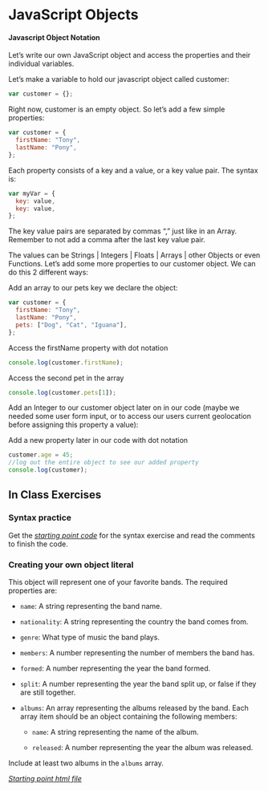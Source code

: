 # JavaScript Objects

#### Javascript Object Notation

Let’s write our own JavaScript object and access the properties and their individual variables.

Let’s make a variable to hold our javascript object called customer:

```js
var customer = {};
```

Right now, customer is an empty object. So let’s add a few simple properties:

```js
var customer = {
  firstName: "Tony",
  lastName: "Pony",
};
```

Each property consists of a key and a value, or a key value pair. The syntax is:

```js
var myVar = {
  key: value,
  key: value,
};
```

The key value pairs are separated by commas “,” just like in an Array. Remember to not add a comma after the last key value pair.

The values can be Strings | Integers | Floats | Arrays | other Objects or even Functions. Let’s add some more properties to our customer object. We can do this 2 different ways:

Add an array to our pets key we declare the object:

```js
var customer = {
  firstName: "Tony",
  lastName: "Pony",
  pets: ["Dog", "Cat", "Iguana"],
};
```

Access the firstName property with dot notation

```js
console.log(customer.firstName);
```

Access the second pet in the array

```js
console.log(customer.pets[1]);
```

Add an Integer to our customer object later on in our code (maybe we needed some user form input, or to access our users current geolocation before assigning this property a value):

Add a new property later in our code with dot notation

```js
customer.age = 45;
//log out the entire object to see our added property
console.log(customer);
```

## In Class Exercises

### Syntax practice

Get the [_starting point code_](./In_Class_Exercise/objectSyntax.html) for the syntax exercise and read the comments to finish the code.

### Creating your own object literal

This object will represent one of your favorite bands. The required properties are:

- `name`: A string representing the band name.

- `nationality`: A string representing the country the band comes from.

- `genre`: What type of music the band plays.

- `members`: A number representing the number of members the band has.

- `formed`: A number representing the year the band formed.

- `split`: A number representing the year the band split up, or false if they are still together.

- `albums`: An array representing the albums released by the band. Each array item should be an object containing the following members:

  - `name`: A string representing the name of the album.

  - `released`: A number representing the year the album was released.

Include at least two albums in the `albums` array.

_[Starting point html file](./In_Class_Exercise/objectMaking.html)_
